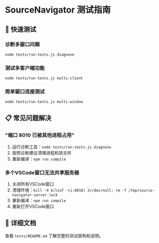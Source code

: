 # SourceNavigator 测试指南

## 🧪 快速测试

### 诊断多窗口问题
```bash
node tests/run-tests.js diagnose
```

### 测试多客户端功能
```bash
node tests/run-tests.js multi-client
```

### 简单窗口连接测试
```bash
node tests/run-tests.js multi-window
```

## 📋 常见问题解决

### "端口 8010 已被其他进程占用"
1. 运行诊断工具：`node tests/run-tests.js diagnose`
2. 按照诊断建议清理进程和锁文件
3. 重新编译：`npm run compile`

### 多个VSCode窗口无法共享服务器
1. 关闭所有VSCode窗口
2. 清理环境：`kill -9 $(lsof -ti:8010) 2>/dev/null; rm -f /tmp/source-navigator-server.lock`
3. 重新编译：`npm run compile`
4. 重新打开VSCode窗口

## 📂 详细文档

查看 `tests/README.md` 了解完整的测试架构和说明。